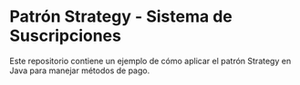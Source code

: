 # Patrón Strategy - Sistema de Suscripciones

Este repositorio contiene un ejemplo de cómo aplicar el patrón Strategy en Java para manejar métodos de pago.
